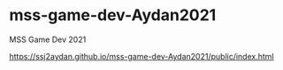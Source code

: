 # mss-game-dev-Aydan2021
MSS Game Dev 2021


https://ssj2aydan.github.io/mss-game-dev-Aydan2021/public/index.html
